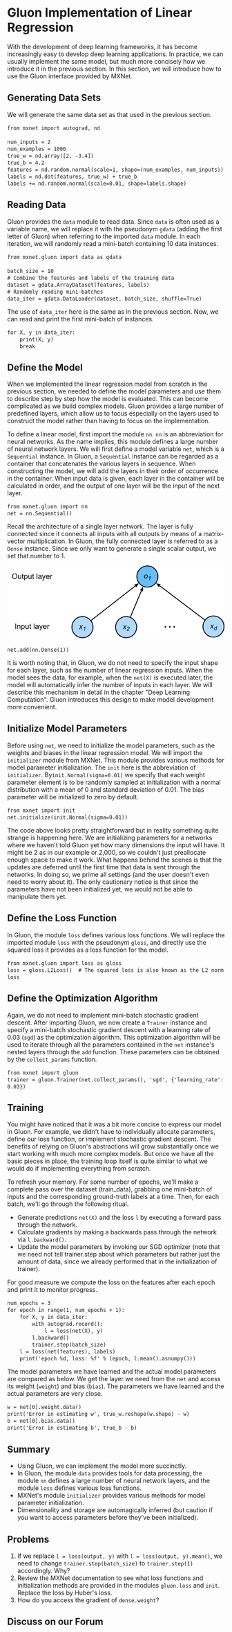# Gluon Implementation of Linear Regression

With the development of deep learning frameworks, it has become increasingly easy to develop deep learning applications. In practice, we can usually implement the same model, but much more concisely how we introduce it in the previous section. In this section, we will introduce how to use the Gluon interface provided by MXNet.

## Generating Data Sets

We will generate the same data set as that used in the previous section.

```{.python .input  n=2}
from mxnet import autograd, nd

num_inputs = 2
num_examples = 1000
true_w = nd.array([2, -3.4])
true_b = 4.2
features = nd.random.normal(scale=1, shape=(num_examples, num_inputs))
labels = nd.dot(features, true_w) + true_b
labels += nd.random.normal(scale=0.01, shape=labels.shape)
```

## Reading Data

Gluon provides the `data` module to read data. Since `data` is often used as a variable name, we will replace it with the pseudonym `gdata` (adding the first letter of Gluon) when referring to the imported `data` module. In each iteration, we will randomly read a mini-batch containing 10 data instances.

```{.python .input  n=3}
from mxnet.gluon import data as gdata

batch_size = 10
# Combine the features and labels of the training data
dataset = gdata.ArrayDataset(features, labels)
# Randomly reading mini-batches
data_iter = gdata.DataLoader(dataset, batch_size, shuffle=True)
```

The use of `data_iter` here is the same as in the previous section. Now, we can read and print the first mini-batch of instances.

```{.python .input  n=5}
for X, y in data_iter:
    print(X, y)
    break
```

## Define the Model

When we implemented the linear regression model from scratch in the previous section, we needed to define the model parameters and use them to describe step by step how the model is evaluated. This can become complicated as we build complex models. Gluon provides a large number of predefined layers, which allow us to focus especially on the layers used to construct the model rather than having to focus on the implementation.

To define a linear model, first import the module `nn`. `nn` is an abbreviation for neural networks. As the name implies, this module defines a large number of neural network layers. We will first define a model variable `net`, which is a `Sequential` instance. In Gluon, a `Sequential` instance can be regarded as a container that concatenates the various layers in sequence. When constructing the model, we will add the layers in their order of occurrence in the container. When input data is given, each layer in the container will be calculated in order, and the output of one layer will be the input of the next layer.

```{.python .input  n=5}
from mxnet.gluon import nn
net = nn.Sequential()
```

Recall the architecture of a single layer network. The layer is fully connected since it connects all inputs with all outputs by means of a matrix-vector multiplication. In Gluon, the fully connected layer is referred to as a `Dense` instance. Since we only want to generate a single scalar output, we set that number to $1$.

![Linear regression is a single-layer neural network. ](../img/singleneuron.svg)

```{.python .input  n=6}
net.add(nn.Dense(1))
```

It is worth noting that, in Gluon, we do not need to specify the input shape for each layer, such as the number of linear regression inputs. When the model sees the data, for example, when the `net(X)` is executed later, the model will automatically infer the number of inputs in each layer. We will describe this mechanism in detail in the chapter "Deep Learning Computation".   Gluon introduces this design to make model development more convenient.


## Initialize Model Parameters

Before using `net`, we need to initialize the model parameters, such as the weights and biases in the linear regression model. We will import the `initializer` module from MXNet. This module provides various methods for model parameter initialization. The `init` here is the abbreviation of `initializer`. By`init.Normal(sigma=0.01)` we specify that each weight parameter element is to be randomly sampled at initialization with a normal distribution with a mean of 0 and standard deviation of 0.01. The bias parameter will be initialized to zero by default.

```{.python .input  n=7}
from mxnet import init
net.initialize(init.Normal(sigma=0.01))
```

The code above looks pretty straightforward but in reality something quite strange is happening here. We are initializing parameters for a networks where we haven't told Gluon yet how many dimensions the input will have. It might be 2 as in our example or 2,000, so we couldn't just preallocate enough space to make it work. What happens behind the scenes is that the updates are deferred until the first time that data is sent through the networks. In doing so, we prime all settings (and the user doesn't even need to worry about it). The only cautionary notice is that since the parameters have not been initialized yet, we would not be able to manipulate them yet.


## Define the Loss Function

In Gluon, the module `loss` defines various loss functions. We will replace the imported module `loss` with the pseudonym `gloss`, and directly use the squared loss it provides as a loss function for the model.

```{.python .input  n=8}
from mxnet.gluon import loss as gloss
loss = gloss.L2Loss()  # The squared loss is also known as the L2 norm loss
```

## Define the Optimization Algorithm

Again, we do not need to implement mini-batch stochastic gradient descent. After importing Gluon, we now create a `Trainer` instance and specify a mini-batch stochastic gradient descent with a learning rate of 0.03 (`sgd`) as the optimization algorithm. This optimization algorithm will be used to iterate through all the parameters contained in the `net` instance's nested layers through the `add` function.  These parameters can be obtained by the `collect_params` function.

```{.python .input  n=9}
from mxnet import gluon
trainer = gluon.Trainer(net.collect_params(), 'sgd', {'learning_rate': 0.03})
```

## Training

You might have noticed that it was a bit more concise to express our model in Gluon. For example, we didn't have to individually allocate parameters, define our loss function, or implement stochastic gradient descent. The benefits of relying on Gluon's abstractions will grow substantially once we start working with much more complex models. But once we have all the basic pieces in place, the training loop itself is quite similar to what we would do if implementing everything from scratch.

To refresh your memory. For some number of epochs, we'll make a complete pass over the dataset (train_data), grabbing one mini-batch of inputs and the corresponding ground-truth labels at a time. Then, for each batch, we'll go through the following ritual.

* Generate predictions `net(X)` and the loss `l` by executing a forward pass through the network.
* Calculate gradients by making a backwards pass through the network via `l.backward()`.
* Update the model parameters by invoking our SGD optimizer (note that we need not tell trainer.step about which parameters but rather just the amount of data, since we already performed that in the initialization of trainer).

For good measure we compute the loss on the features after each epoch and print it to monitor progress.

```{.python .input  n=10}
num_epochs = 3
for epoch in range(1, num_epochs + 1):
    for X, y in data_iter:
        with autograd.record():
            l = loss(net(X), y)
        l.backward()
        trainer.step(batch_size)
    l = loss(net(features), labels)
    print('epoch %d, loss: %f' % (epoch, l.mean().asnumpy()))
```

The model parameters we have learned and the actual model parameters are compared as below. We get the layer we need from the `net` and access its weight (`weight`) and bias (`bias`). The parameters we have learned and the actual parameters are very close.

```{.python .input  n=12}
w = net[0].weight.data()
print('Error in estimating w', true_w.reshape(w.shape) - w)
b = net[0].bias.data()
print('Error in estimating b', true_b - b)
```

## Summary

* Using Gluon, we can implement the model more succinctly.
* In Gluon, the module `data` provides tools for data processing, the module `nn` defines a large number of neural network layers, and the module `loss` defines various loss functions.
* MXNet's module `initializer` provides various methods for model parameter initialization.
* Dimensionality and storage are automagically inferred (but caution if you want to access parameters before they've been initialized).


## Problems

1. If we replace `l = loss(output, y)` with `l = loss(output, y).mean()`, we need to change `trainer.step(batch_size)` to `trainer.step(1)` accordingly. Why?
1. Review the MXNet documentation to see what loss functions and initialization methods are provided in the modules `gluon.loss` and `init`. Replace the loss by Huber's loss.
1. How do you access the gradient of `dense.weight`?

## Discuss on our Forum

<div id="discuss" topic_id="2333"></div>
